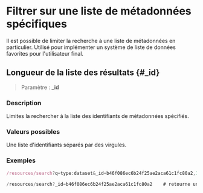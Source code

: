# Filtrer sur une liste de métadonnées spécifiques

Il est possible de limiter la recherche à une liste de métadonnées en particulier. Utilisé pour implémenter un système de liste de données favorites pour l'utilisateur final.

## Longueur de la liste des résultats {#_id}

> Paramètre : **\_id**

### Description

Limites la rechercher à la liste des identifiants de métadonnées spécifiés.

### Valeurs possibles

Une liste d'identifiants séparés par des virgules.

### Exemples

```js
/resources/search?q=type:dataset&_id=b46f086ec6b24f25ae2aca61c1fc80a2,14bc943cddd749e38047381dcc9e4bcd    # les métadonnées de données parmi les 3 passées en paramètre _id

/resources/search?_id=b46f086ec6b24f25ae2aca61c1fc80a2    # retourne uniquement la métadonnée

